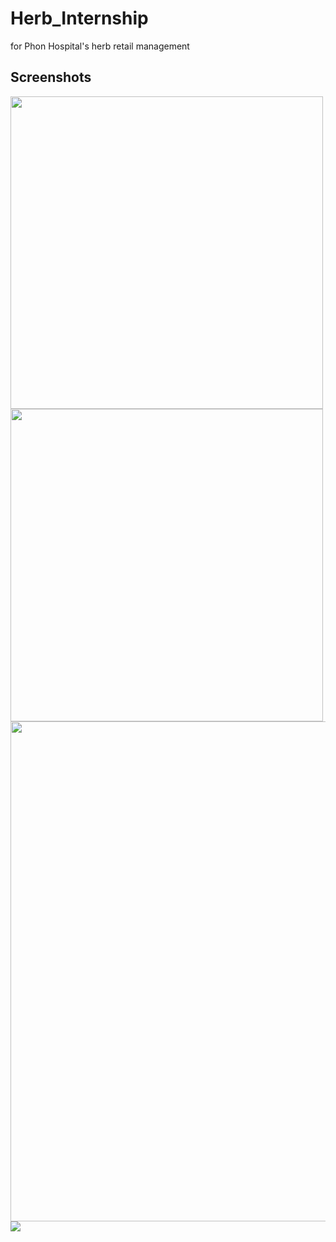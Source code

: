 # Herb_Internship
for Phon Hospital's herb retail management

## Screenshots
<img src="https://user-images.githubusercontent.com/44811853/91529431-7d1edd00-e933-11ea-89dd-7bb8ef28bae3.png" width="500">
<img src="https://user-images.githubusercontent.com/44811853/91529434-7ee8a080-e933-11ea-933b-4776ed68d7c4.png" width="500">
<img src="https://user-images.githubusercontent.com/44811853/91529441-8019cd80-e933-11ea-88a9-4829401922f8.png" width="800">
<img src="https://user-images.githubusercontent.com/44811853/91529443-814afa80-e933-11ea-8d4a-260a5a6d639a.png">
